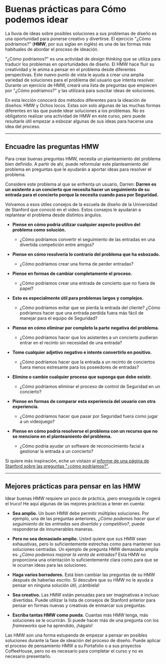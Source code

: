 # Buenas prácticas para Cómo podemos idear

La lluvia de ideas sobre posibles soluciones a sus problemas de diseño es una oportunidad para ponerse creativo y divertirse. El ejercicio "¿Cómo podríamos?" (**HMW**, por sus siglas en inglés) es una de las formas más habituales de abordar el proceso de ideación.

"¿Cómo podríamos?" es una actividad de *design thinking* que se utiliza para traducir los problemas en oportunidades de diseño. El HMW hace fluir su creatividad y le anima a pensar en el problema desde diferentes perspectivas. Este nuevo punto de vista le ayuda a crear una amplia variedad de soluciones para el problema del usuario que intenta resolver. Durante un ejercicio de HMW, creará una lista de preguntas que empiecen por "¿Cómo podríamos?" y las utilizará para suscitar ideas de soluciones.

En esta lección conocerá dos métodos diferentes para la ideación de diseños: HMW y Ochos locos. Estas son solo algunas de las muchas formas diferentes en las que puede idear soluciones a los problemas. No es obligatorio realizar una actividad de HMW en este curso, pero puede resultarle útil empezar a esbozar algunas de sus ideas para hacerse una idea del proceso.

---

## Encuadre las preguntas HMW

Para crear buenas preguntas HMW, necesita un planteamiento del problema bien definido. A partir de ahí, puede reformular este planteamiento del problema en preguntas que le ayudarán a aportar ideas para resolver el problema.

Considere este problema al que se enfrenta un usuario, Darren: **Darren es un asistente a un concierto que necesita hacer un seguimiento de su entrada para el concierto porque la necesita cuando pasa por Seguridad.**

Volvamos a esos útiles consejos de la escuela de diseño de la Universidad de Stanford que conoció en el video. Estos consejos le ayudarán a replantear el problema desde distintos ángulos.

* **Piense en cómo podría utilizar cualquier aspecto positivo del problema como solución.**
    * ¿Cómo podríamos convertir el seguimiento de las entradas en una divertida competición entre amigos?

* **Piense en cómo resolvería lo contrario del problema que ha esbozado.**
    * ¿Cómo podríamos crear una forma de perder entradas?

* **Piense en formas de cambiar completamente el proceso.**
    * ¿Cómo podríamos crear una entrada de concierto que no fuera de papel?

* **Esto es especialmente útil para problemas largos y complejos.**
    * ¿Cómo podríamos evitar que se pierda la entrada del cliente? ¿Cómo podríamos hacer que una entrada perdida fuera más fácil de manejar para el equipo de Seguridad?

* **Piense en cómo eliminar por completo la parte negativa del problema.**
    * ¿Cómo podríamos hacer que los asistentes a un concierto pudieran entrar en el recinto sin necesidad de una entrada?

* **Tome cualquier adjetivo negativo e intente convertirlo en positivo.**
    * ¿Cómo podríamos hacer que la entrada a un recinto de conciertos fuera menos estresante para los poseedores de entradas?

* **Elimine o cambie cualquier proceso que suponga que debe existir.**
    * ¿Cómo podríamos eliminar el proceso de control de Seguridad en un concierto?

* **Piense en formas de comparar esta experiencia del usuario con otra experiencia.**
    * ¿Cómo podríamos hacer que pasar por Seguridad fuera como jugar a un videojuego?

* **Piense en cómo podría resolverse el problema con un recurso que no se mencione en el planteamiento del problema.**
    * ¿Cómo podría ayudar un software de reconocimiento facial a gestionar la entrada a un concierto?

Si quiere más inspiración, eche un vistazo al [informe de una página de Stanford sobre las preguntas "¿cómo podríamos?"](https://dschool.stanford.edu/resources/how-might-we-questions).

---

## Mejores prácticas para pensar en las HMW

Idear buenas HMW requiere un poco de práctica, ¡pero enseguida le cogerá el truco! He aquí algunas de las mejores prácticas a tener en cuenta:

* **Sea amplio.** Un buen HMW debe permitir múltiples soluciones. Por ejemplo, una de las preguntas anteriores, *¿Cómo podemos hacer que el seguimiento de las entradas sea divertido y competitivo?*, puede responderse de innumerables maneras.

* **Pero no sea demasiado amplio.** Usted quiere que sus HMW sean exhaustivas, pero lo suficientemente estrechas como para mantener sus soluciones centradas. Un ejemplo de pregunta HMW demasiado amplia es: *¿Cómo podemos mejorar la venta de entradas?* Esta HMW no proporciona una orientación lo suficientemente clara como para que se le ocurran ideas para las soluciones.

* **Haga varios borradores.** Está bien cambiar las preguntas de su HMW después de haberlas escrito. Si descubre que su HMW no le ayuda a pensar en ninguna solución útil, ¡cámbiela!

* **Sea creativo.** Las HMW están pensadas para ser imaginativas e incluso divertidas. Puede utilizar la lista de consejos de Stanford anterior para pensar en formas nuevas y creativas de enmarcar sus preguntas.

* **Escriba tantas HMW como pueda.** Cuantas más HMW tenga, más soluciones se le ocurrirán. Si puede hacer más de una pregunta con los *frameworks* que ha aprendido, ¡hágalo!

Las HMW son una forma estupenda de empezar a pensar en posibles soluciones durante la fase de ideación del proceso de diseño. Puede aplicar el proceso de pensamiento HMW a su Portafolio o a sus proyectos CoffeeHouse, pero no es necesario para completar el curso y no es necesario presentarlo.
